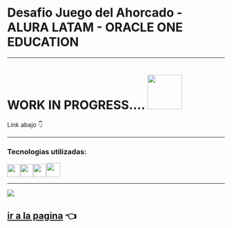 # Desafio Juego del Ahorcado - ALURA LATAM - ORACLE ONE EDUCATION

---
# WORK IN PROGRESS....                               <img src="https://i.imgur.com/DFZqBtg.png" width='80px' >
Link abajo 👇

---

### Tecnologias utilizadas:

<img src="https://cdn-icons-png.flaticon.com/512/174/174854.png" width='30px' ><img src="https://cdn-icons-png.flaticon.com/512/732/732190.png" width='30px' ><img src="https://cdn-icons-png.flaticon.com/512/5968/5968292.png" width='30px' ><img src="https://cdn.icon-icons.com/icons2/1088/PNG/512/1485282157-adobe-photoshop-raster-graphics-editor-cc-creative-cloud_78285.png" width='33px' >

---

![](https://i.imgur.com/XYsfj5v.jpg)





## [ir a la pagina](https://heric-olier.github.io/Juego-del-Ahorcado/index.html) 👈

